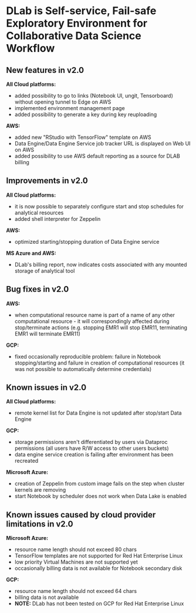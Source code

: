 # DLab is Self-service, Fail-safe Exploratory Environment for Collaborative Data Science Workflow

## New features in v2.0
**All Cloud platforms:**
- added possibility to go to links (Notebook UI, ungit, Tensorboard) without opening tunnel to Edge on AWS
- implemented environment management page
- added possibility to generate a key during key reuploading

**AWS:**
- added new "RStudio with TensorFlow" template on AWS
- Data Engine/Data Engine Service job tracker URL is displayed on Web UI on AWS
- added possibility to use AWS default reporting as a source for DLAB billing


## Improvements in v2.0

**All Cloud platforms:**
- it is now possible to separately configure start and stop schedules for analytical resources
- added shell interpreter for Zeppelin

**AWS:**
- optimized starting/stopping duration of Data Engine service

**MS Azure and AWS:**
- DLab's billing report, now indicates costs associated with any mounted storage of analytical tool


## Bug fixes in v2.0
**AWS:**
- when computational resource name is part of a name of any other computational resource - it will correspondingly affected during stop/terminate actions (e.g. stopping EMR1 will stop EMR11, terminating EMR1 will terminate EMR11)

**GCP:**
- fixed occasionally reproducible problem: failure in Notebook stopping/starting and failure in creation of computational resources (it was not possible to automatically determine credentials)


## Known issues in v2.0
**All Cloud platforms:**
- remote kernel list for Data Engine is not updated after stop/start Data Engine

**GCP:**
- storage permissions aren't differentiated by users via Dataproc permissions (all users have R/W access to other users buckets)
- data engine service creation is failing after environment has been recreated

**Microsoft Azure:**
- creation of Zeppelin from custom image fails on the step when cluster kernels are removing
- start Notebook by scheduler does not work when Data Lake is enabled 

## Known issues caused by cloud provider limitations in v2.0

**Microsoft Azure:**
- resource name length should not exceed 80 chars
- TensorFlow templates are not supported for Red Hat Enterprise Linux
- low priority Virtual Machines are not supported yet
- occasionally billing data is not available for Notebook secondary disk

**GCP:**
- resource name length should not exceed 64 chars
- billing data is not available
- **NOTE:** DLab has not been tested on GCP for Red Hat Enterprise Linux